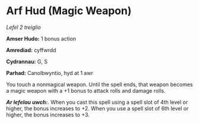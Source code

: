 # Arf Hud (Magic Weapon)

*Lefel 2 treiglio*

**Amser Hudo:** 1 bonus action

**Amrediad:** cyffwrdd

**Cydrannau:** G, S

**Parhad:** Canolbwyntio, hyd at 1 awr

You touch a nonmagical weapon. Until the spell ends, that weapon becomes a magic weapon with a +1 bonus to attack rolls and damage rolls.

***Ar lefelau uwch:***. When you cast this spell using a spell slot of 4th level or higher, the bonus increases to +2. When you use a spell slot of 6th level or higher, the bonus increases to +3.